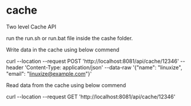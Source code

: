 # cache
Two level Cache API

run the run.sh or run.bat file inside the cashe folder.

Write data in the cache using below commend

curl --location --request POST 'http://localhost:8081/api/cache/12346' --header 'Content-Type: application/json' --data-raw '{"name": "linuxize", "email": "linuxize@example.com"}'

Read data from the cache using below commend

curl --location --request GET 'http://localhost:8081/api/cache/12346'

